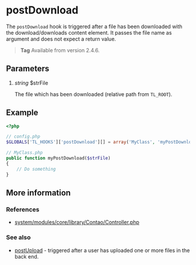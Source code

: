 # postDownload

The `postDownload` hook is triggered after a file has been downloaded with the
download/downloads content element. It passes the file name as argument and does
not expect a return value.

> **Tag** Available from version 2.4.6.


## Parameters

1. *string* $strFile

    The file which has been downloaded (relative path from `TL_ROOT`).


## Example

```php
<?php

// config.php
$GLOBALS['TL_HOOKS']['postDownload'][] = array('MyClass', 'myPostDownload');

// MyClass.php
public function myPostDownload($strFile)
{
    // Do something
}
```


## More information


### References

- [system/modules/core/library/Contao/Controller.php](https://github.com/contao/core/blob/3.5.0/system/modules/core/library/Contao/Controller.php#L1236-L1242)


### See also

- [postUpload](postUpload.md) - triggered after a user has uploaded one or more files in the back end.
